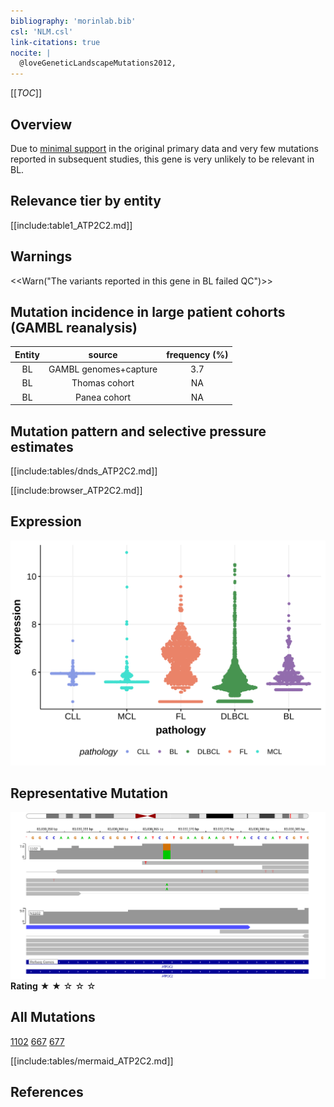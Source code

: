 ```yaml
---
bibliography: 'morinlab.bib'
csl: 'NLM.csl'
link-citations: true
nocite: |
  @loveGeneticLandscapeMutations2012, 
---
```

[[_TOC_]]


## Overview

Due to [minimal support](ATP2C2#representative-mutation) in the original primary data and very few mutations reported in subsequent studies, this gene is very unlikely to be relevant in BL. 



## Relevance tier by entity

[[include:table1_ATP2C2.md]]

## Warnings

<<Warn("The variants reported in this gene in BL failed QC")>>


## Mutation incidence in large patient cohorts (GAMBL reanalysis)

|Entity|source               |frequency (%)|
|:------:|:---------------------:|:-------------:|
|BL    |GAMBL genomes+capture|3.7          |
|BL    |Thomas cohort        | NA          |
|BL    |Panea cohort         | NA          |

## Mutation pattern and selective pressure estimates

[[include:tables/dnds_ATP2C2.md]]




[[include:browser_ATP2C2.md]]

## Expression
![](images/gene_expression/ATP2C2_by_pathology.svg)
<!-- ORIGIN: loveGeneticLandscapeMutations2012 -->
<!-- BL: loveGeneticLandscapeMutations2012 -->

## Representative Mutation 

![](primary/Love_ATP2C2.svg)
**Rating**
&starf; &starf; &star; &star; &star;


## All Mutations

[1102](https://www.bcgsc.ca/downloads/morinlab/GAMBL/Love/1102_reports.html)
[667](https://www.bcgsc.ca/downloads/morinlab/GAMBL/Love/667_reports.html)
[677](https://www.bcgsc.ca/downloads/morinlab/GAMBL/Love/677_reports.html)

[[include:tables/mermaid_ATP2C2.md]]

## References

